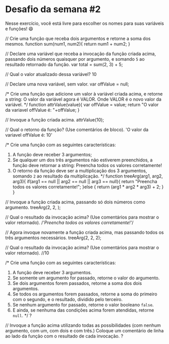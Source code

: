# Desafio da semana #2

Nesse exercício, você está livre para escolher os nomes para suas variáveis e funções! :smile:


// Crie uma função que receba dois argumentos e retorne a soma dos mesmos.
 function sum(num1, num2){
	return num1 + num2;
}

// Declare uma variável que receba a invocação da função criada acima, passando dois números quaisquer por argumento, e somando `5` ao resultado retornado da função.
var total = sum(2, 3) + 5;

// Qual o valor atualizado dessa variável?
10

// Declare uma nova variável, sem valor.
var offValue = null;

/*
Crie uma função que adicione um valor à variável criada acima, e retorne a string:
    O valor da variável agora é VALOR.
Onde VALOR é o novo valor da variável.
*/
 function attrValue(value){
	var offValue = value;
	return "O valor da variavel offValue é: "+offValue;
}

// Invoque a função criada acima.
attrValue(10);

// Qual o retorno da função? (Use comentários de bloco).
'O valor da variavel offValue é: 10'

/*
Crie uma função com as seguintes características:
1. A função deve receber 3 argumentos;
2. Se qualquer um dos três argumentos não estiverem preenchidos, a função deve retornar a string:
    Preencha todos os valores corretamente!
3. O retorno da função deve ser a multiplicação dos 3 argumentos, somando `2` ao resultado da multiplicação.
*/
 function treeArg(arg1, arg2, arg3){
	 if(arg1 == null || arg2 == null || arg3 == null){
	 	return "Preencha todos os valores corretamente!";
	 }else {
	 	return (arg1 * arg2 * arg3) + 2;
	 }
}

// Invoque a função criada acima, passando só dois números como argumento.
treeArg(2, 2, );

// Qual o resultado da invocação acima? (Use comentários para mostrar o valor retornado).
/*'Preencha todos os valores corretamente!'*/


// Agora invoque novamente a função criada acima, mas passando todos os três argumentos necessários.
treeArg(2, 2, 2);

// Qual o resultado da invocação acima? (Use comentários para mostrar o valor retornado).
//10

/*
Crie uma função com as seguintes características:
1. A função deve receber 3 argumentos.
2. Se somente um argumento for passado, retorne o valor do argumento.
3. Se dois argumentos forem passados, retorne a soma dos dois argumentos.
4. Se todos os argumentos forem passados, retorne a soma do primeiro com o segundo, e o resultado, dividido pelo terceiro.
5. Se nenhum argumento for passado, retorne o valor booleano `false`.
6. E ainda, se nenhuma das condições acima forem atendidas, retorne `null`.
*/
?

// Invoque a função acima utilizando todas as possibilidades (com nenhum argumento, com um, com dois e com três.) Coloque um comentário de linha ao lado da função com o resultado de cada invocação.
?
```